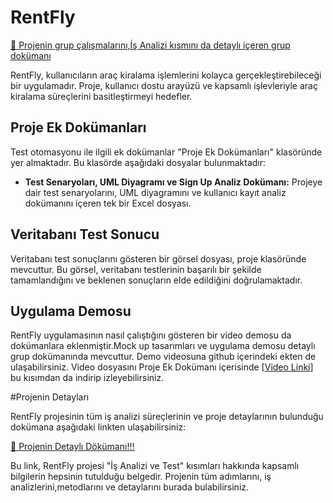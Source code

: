 # RentFly 
[🔗 Projenin grup çalışmalarını,İş Analizi kısmını da detaylı içeren grup dokümanı](https://docs.google.com/spreadsheets/d/17TtlctgABjp5MfxRiA-k5OPA_wVDM5_3223XVGh0ex0/edit?gid=1248458228#gid=1248458228)

RentFly, kullanıcıların araç kiralama işlemlerini kolayca gerçekleştirebileceği bir uygulamadır. Proje, kullanıcı dostu arayüzü ve kapsamlı işlevleriyle araç kiralama süreçlerini basitleştirmeyi hedefler.

## Proje Ek Dokümanları

Test otomasyonu ile ilgili ek dokümanlar "Proje Ek Dokümanları" klasöründe yer almaktadır. Bu klasörde aşağıdaki dosyalar bulunmaktadır:

- **Test Senaryoları, UML Diyagramı ve Sign Up Analiz Dokümanı:** Projeye dair test senaryolarını, UML diyagramını ve kullanıcı kayıt analiz dokümanını içeren tek bir Excel dosyası.

## Veritabanı Test Sonucu

Veritabanı test sonuçlarını gösteren bir görsel dosyası, proje klasöründe mevcuttur. Bu görsel, veritabanı testlerinin başarılı bir şekilde tamamlandığını ve beklenen sonuçların elde edildiğini doğrulamaktadır.

## Uygulama Demosu

RentFly uygulamasının nasıl çalıştığını gösteren bir video demosu da dokümanlara eklenmiştir.Mock up tasarımları ve uygulama demosu detaylı grup dokümanında mevcuttur. Demo videosuna github içerindeki ekten de ulaşabilirsiniz. Video dosyasını Proje Ek Dokümanı içerisinde [[Video Linki](https://github.com/aykanatcanberk/RentFly_FMSS-FinalProject/blob/main/Test%20Projesi%20Dokümanları-Demo%2CTest%20Case%20Dokümanı%20vs/rentfly_video-demo.mp4)] bu kısımdan da indirip izleyebilirsiniz.

#Projenin Detayları

RentFly projesinin tüm iş analizi süreçlerinin ve proje detaylarının bulunduğu  dokümana aşağıdaki linkten ulaşabilirsiniz:

[🔗 Projenin Detaylı Dökümanı!!!](https://docs.google.com/spreadsheets/d/17TtlctgABjp5MfxRiA-k5OPA_wVDM5_3223XVGh0ex0/edit?gid=1248458228#gid=1248458228)

Bu link, RentFly projesi "İş Analizi ve Test" kısımları hakkında kapsamlı bilgilerin hepsinin tutulduğu belgedir. Projenin tüm adımlarını, iş analizlerini,metodlarını ve detaylarını burada bulabilirsiniz.

